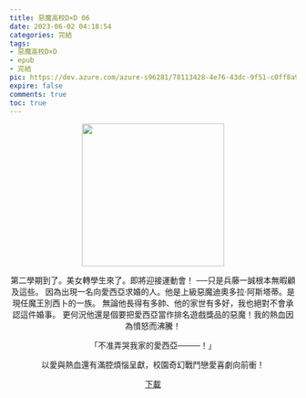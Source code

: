 ```yaml
---
title: 惡魔高校D×D 06
date: 2023-06-02 04:18:54
categories: 完結
tags:
- 惡魔高校D×D
- epub
- 完結
pic: https://dev.azure.com/azure-s96281/78113428-4e76-43dc-9f51-c0ff8a913055/_apis/git/repositories/a379171b-de46-4c10-9b0d-00da23959885/items?path=/Epub%20Cover/%E6%83%A1%E9%AD%94%E9%AB%98%E6%A0%A1D%C3%97D-06.jpg&versionDescriptor%5BversionOptions%5D=0&versionDescriptor%5BversionType%5D=0&versionDescriptor%5Bversion%5D=main&resolveLfs=true&%24format=octetStream&api-version=5.0
expire: false
comments: true
toc: true
---
```


<div style="text-align:center" class="kratos-post-content">

<img width="250px" src="https://dev.azure.com/azure-s96281/78113428-4e76-43dc-9f51-c0ff8a913055/_apis/git/repositories/a379171b-de46-4c10-9b0d-00da23959885/items?path=/Epub%20Cover/%E6%83%A1%E9%AD%94%E9%AB%98%E6%A0%A1D%C3%97D-06.jpg&versionDescriptor%5BversionOptions%5D=0&versionDescriptor%5BversionType%5D=0&versionDescriptor%5Bversion%5D=main&resolveLfs=true&%24format=octetStream&api-version=5.0">

<p>
第二學期到了。美女轉學生來了。即將迎接運動會！
──只是兵藤一誠根本無暇顧及這些。
因為出現一名向愛西亞求婚的人。他是上級惡魔迪奧多拉‧阿斯塔蒂。是現任魔王別西卜的一族。
無論他長得有多帥、他的家世有多好，我也絕對不會承認這件婚事。
更何況他還是個要把愛西亞當作排名遊戲獎品的惡魔！我的熱血因為憤怒而沸騰！

「不准弄哭我家的愛西亞────！」

以愛與熱血還有滿腔煩惱呈獻，校園奇幻戰鬥戀愛喜劇向前衝！
</p>

<p>
<a href="https://epubdatabase.azurewebsites.net/EBOOKS/EPUB/完結/惡魔高校D×D/惡魔高校D×D/06%E6%83%A1%E9%AD%94%E9%AB%98%E6%A0%A1D%C3%97D.epub?download=1">下載</a>
</p>

</div>
